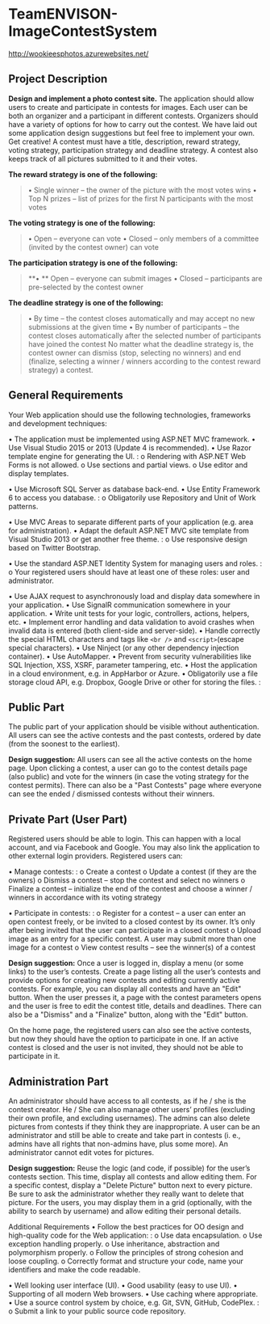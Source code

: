 # TeamENVISON-ImageContestSystem

http://wookieesphotos.azurewebsites.net/ 

Project Description
-------------
**Design and implement a photo contest site.**
The application should allow users to create and participate in contests for images. Each user can be both an organizer and a participant in different contests. Organizers should have a variety of options for how to carry out the contest.
We have laid out some application design suggestions but feel free to implement your own. Get creative!
A contest must have a title, description, reward strategy, voting strategy, participation strategy and deadline strategy. A contest also keeps track of all pictures submitted to it and their votes.

**The reward strategy is one of the following:**
>**•**   Single winner – the owner of the picture with the most votes wins
•   Top N prizes – list of prizes for the first N participants with the most votes

**The voting strategy is one of the following:**
>**•**   Open – everyone can vote
•   Closed – only members of a committee (invited by the contest owner) can vote

**The participation strategy is one of the following:**
>**• **  Open – everyone can submit images
•   Closed – participants are pre-selected by the contest owner

**The deadline strategy is one of the following:**
>**•**   By time – the contest closes automatically and may accept no new submissions at the given time
•   By number of participants – the contest closes automatically after the selected number of participants have joined the contest
No matter what the deadline strategy is, the contest owner can dismiss (stop, selecting no winners) and end (finalize, selecting a winner / winners according to the contest reward strategy) a contest.

General Requirements
--------------------------
Your Web application should use the following technologies, frameworks and development techniques:

•   The application must be implemented using ASP.NET MVC framework.
•   Use Visual Studio 2015 or 2013 (Update 4 is recommended).
•   Use Razor template engine for generating the UI.
: o   Rendering with ASP.NET Web Forms is not allowed.
o   Use sections and partial views.
o   Use editor and display templates.

•   Use Microsoft SQL Server as database back-end.
•   Use Entity Framework 6 to access you database.
: o   Obligatorily use Repository and Unit of Work patterns.

•   Use MVC Areas to separate different parts of your application (e.g. area for administration).
•   Adapt the default ASP.NET MVC site template from Visual Studio 2013 or get another free theme.
: o   Use responsive design based on Twitter Bootstrap.

•   Use the standard ASP.NET Identity System for managing users and roles.
: o   Your registered users should have at least one of these roles: user and administrator.

•   Use AJAX request to asynchronously load and display data somewhere in your application.
•   Use SignalR communication somewhere in your application.
•   Write unit tests for your logic, controllers, actions, helpers, etc.
•   Implement error handling and data validation to avoid crashes when invalid data is entered (both client-side and server-side).
•   Handle correctly the special HTML characters and tags like ```<br />``` and ```<script>```(escape special characters).
•   Use Ninject (or any other dependency injection container).
•   Use AutoМapper.
•   Prevent from security vulnerabilities like SQL Injection, XSS, XSRF, parameter tampering, etc.
•   Host the application in a cloud environment, e.g. in AppHarbor or Azure.
•   Obligatorily use a file storage cloud API, e.g. Dropbox, Google Drive or other for storing the files.
:

Public Part
----------------
The public part of your application should be visible without authentication. All users can see the active contests and the past contests, ordered by date (from the soonest to the earliest).

**Design suggestion:**
All users can see all the active contests on the home page. Upon clicking a contest, a user can go to the contest details page (also public) and vote for the winners (in case the voting strategy for the contest permits). There can also be a "Past Contests" page where everyone can see the ended / dismissed contests without their winners.

Private Part (User Part)
---------------------------------
Registered users should be able to login. This can happen with a local account, and via Facebook and Google. You may also link the application to other external login providers.
Registered users can:

•   Manage contests:
: o   Create a contest
o   Update a contest (if they are the owners)
o   Dismiss a contest – stop the contest and select no winners
o   Finalize a contest – initialize the end of the contest and choose a winner / winners in accordance with its voting strategy

•   Participate in contests:
: o   Register for a contest – a user can enter an open contest freely, or be invited to a closed contest by its owner. It’s only after being invited that the user can participate in a closed contest
o   Upload image as an entry for a specific contest. A user may submit more than one image for a contest
o   View contest results – see the winner(s) of a contest

**Design suggestion:**
Once a user is logged in, display a menu (or some links) to the user’s contests. Create a page listing all the user’s contests and provide options for creating new contests and editing currently active contests. For example, you can display all contests and have an "Edit" button. When the user presses it, a page with the contest parameters opens and the user is free to edit the contest title, details and deadlines. There can also be a "Dismiss" and a "Finalize" button, along with the "Edit" button.

On the home page, the registered users can also see the active contests, but now they should have the option to participate in one. If an active contest is closed and the user is not invited, they should not be able to participate in it.

Administration Part
----------------------------
An administrator should have access to all contests, as if he / she is the contest creator. He / She can also manage other users’ profiles (excluding their own profile, and excluding usernames). The admins can also delete pictures from contests if they think they are inappropriate.
A user can be an administrator and still be able to create and take part in contests (i. e., admins have all rights that non-admins have, plus some more). An administrator cannot edit votes for pictures.

**Design suggestion:**
Reuse the logic (and code, if possible) for the user’s contests section. This time, display all contests and allow editing them. For a specific contest, display a "Delete Picture" button next to every picture. Be sure to ask the administrator whether they really want to delete that picture.
For the users, you may display them in a grid (optionally, with the ability to search by username) and allow editing their personal details.

Additional Requirements
•   Follow the best practices for OO design and high-quality code for the Web application:
: o   Use data encapsulation.
o   Use exception handling properly.
o   Use inheritance, abstraction and polymorphism properly.
o   Follow the principles of strong cohesion and loose coupling.
o   Correctly format and structure your code, name your identifiers and make the code readable.

•   Well looking user interface (UI).
•   Good usability (easy to use UI).
•   Supporting of all modern Web browsers.
•   Use caching where appropriate.
•   Use a source control system by choice, e.g. Git, SVN, GitHub, CodePlex.
: o   Submit a link to your public source code repository.
